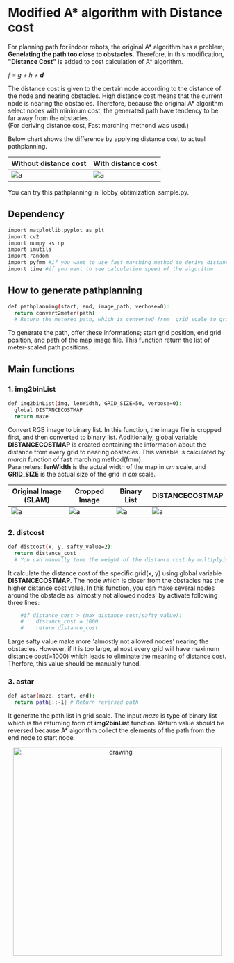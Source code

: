 # Modified A* algorithm with Distance cost
For planning path for indoor robots, the original A* algorithm has a problem; __Genelating the path too close to obstacles.__ 
Therefore, in this modification, __"Distance Cost"__ is added to cost calculation of A* algorithm.  

_f = g + h + __d___ 

The distance cost is given to the certain node according to the distance of the node and nearing obstacles.
High distance cost means that the current node is nearing the obstacles.
Therefore, because the original A* algorithm select nodes with minimum cost, the generated path have tendency to be far away from the obstacles.  
(For deriving distance cost, Fast marching methond was used.)

Below chart shows the difference by applying distance cost to actual pathplanning. 

| Without distance cost | With distance cost |
|---|---|
|![a](https://github.com/shinkansan/2019-UGRP-DPoom/blob/master/img/lobby_test_withoutDC.PNG)|![a](https://github.com/shinkansan/2019-UGRP-DPoom/blob/master/img/lobby_test_withDC.PNG)|

You can try this pathplanning in 'lobby_obtimization_sample.py.

## Dependency
```bash
import matplotlib.pyplot as plt
import cv2
import numpy as np
import imutils
import random
import pyfmm #if you want to use fast marching method to derive distance cost
import time #if you want to see calculation speed of the algorithm
```

## How to generate pathplanning
```bash
def pathplanning(start, end, image_path, verbose=0):
  return convert2meter(path) 
  # Return the metered path, which is converted from  grid scale to grid scale
```
To generate the path, offer these informations; start grid position, end grid position, and path of the map image file. 
This function return the list of meter-scaled path positions.

## Main functions
### 1. img2binList
```bash
def img2binList(img, lenWidth, GRID_SIZE=50, verbose=0):
  global DISTANCECOSTMAP
  return maze
```
Convert RGB image to binary list. In this function, the image file is cropped first, and then converted to binary list. Additionally, global variable __DISTANCECOSTMAP__ is created containing the information about the distance from every grid to nearing obstacles. This variable is calculated by _march_ function of fast marching method(fmm).  
Parameters: __lenWidth__ is the actual width of the map in _cm_ scale, and __GRID_SIZE__ is the actual size of the grid in _cm_ scale.

| Original Image (SLAM) | Cropped Image | Binary List | DISTANCECOSTMAP |
|---|---|---|---|
|![a](https://github.com/shinkansan/2019-UGRP-DPoom/blob/master/img/original_map_image.PNG)|![a](https://github.com/shinkansan/2019-UGRP-DPoom/blob/master/img/cropped_map_image.PNG)|![a](https://github.com/shinkansan/2019-UGRP-DPoom/blob/master/img/cropped_binary_list.PNG)|![a](https://github.com/shinkansan/2019-UGRP-DPoom/blob/master/img/DISTANCECOSTMAP.PNG)|

### 2. distcost
```bash
def distcost(x, y, safty_value=2):
  return distance_cost 
  # You can manually tune the weight of the distance cost by multiplying to the returning value.
```
It calculate the distance cost of the specific grid(x, y) using global variable __DISTANCECOSTMAP__.
The node which is closer from the obstacles has the higher distance cost value.
In this function, you can make several nodes around the obstacle as 'almostly not allowed nodes' by activate following three lines:
```bash
    #if distance_cost > (max_distance_cost/safty_value):
    #    distance_cost = 1000
    #    return distance_cost
```
Large safty value make more 'almostly not allowed nodes' nearing the obstacles. However, if it is too large, almost every grid will have maximum distance cost(=1000) which leads to eliminate the meaning of distance cost. Therfore, this value should be manually tuned.


### 3. astar
```bash
def astar(maze, start, end):
  return path[::-1] # Return reversed path
```
It generate the path list in grid scale. The input _maze_ is type of binary list which is the returning form of __img2binList__ function. Return value should be reversed because A* algorithm collect the elements of the path from the end node to start node.

<center><img src="https://github.com/shinkansan/2019-UGRP-DPoom/blob/master/img/E5_223_path.PNG" alt="drawing" width="480"/></center>

